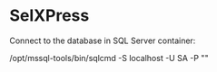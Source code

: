 # SelXPress

Connect to the database in SQL Server container:

/opt/mssql-tools/bin/sqlcmd -S localhost -U SA -P "<Password>"